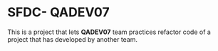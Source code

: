 # SFDC- QADEV07

This is a project that lets **QADEV07** team practices refactor code of a project that has developed by another team.
